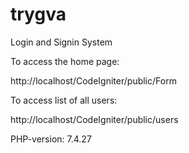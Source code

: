 # trygva
Login and Signin System

To access the home page:

http://localhost/CodeIgniter/public/Form

To access list of all users:

http://localhost/CodeIgniter/public/users

PHP-version: 7.4.27